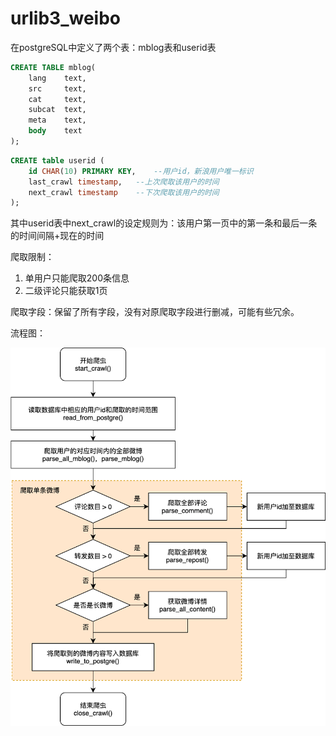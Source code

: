 # urlib3_weibo

在postgreSQL中定义了两个表：mblog表和userid表

```SQL
CREATE TABLE mblog(
	lang	text,
	src		text,
	cat 	text,
	subcat 	text,
	meta 	text,
	body 	text
);
```

```SQL
CREATE table userid (
	id CHAR(10) PRIMARY KEY,    --用户id，新浪用户唯一标识
	last_crawl timestamp,   --上次爬取该用户的时间
    next_crawl timestamp    --下次爬取该用户的时间
);
```
其中userid表中next_crawl的设定规则为：该用户第一页中的第一条和最后一条的时间间隔+现在的时间

爬取限制：
1. 单用户只能爬取200条信息
2. 二级评论只能获取1页

爬取字段：保留了所有字段，没有对原爬取字段进行删减，可能有些冗余。

流程图：

![](weibocrawler.png)
